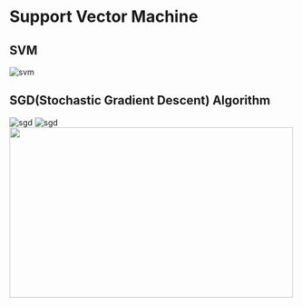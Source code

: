 # Support Vector Machine
## SVM
![svm](https://github.com/gusalsdmlwlq/JeonHyunMin/blob/master/AI/SVM/screenshot/1.png)
## SGD(Stochastic Gradient Descent) Algorithm
![sgd](https://github.com/gusalsdmlwlq/JeonHyunMin/blob/master/AI/SVM/screenshot/2.png)
![sgd](https://github.com/gusalsdmlwlq/JeonHyunMin/blob/master/AI/SVM/screenshot/3.png)<br>
<img src="https://github.com/gusalsdmlwlq/JeonHyunMin/blob/master/AI/SVM/screenshot/4.png" width="500" height="300">
